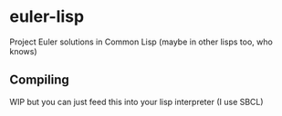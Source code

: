 # euler-lisp
Project Euler solutions in Common Lisp (maybe in other lisps too, who knows)

## Compiling
WIP but you can just feed this into your lisp interpreter (I use SBCL)
